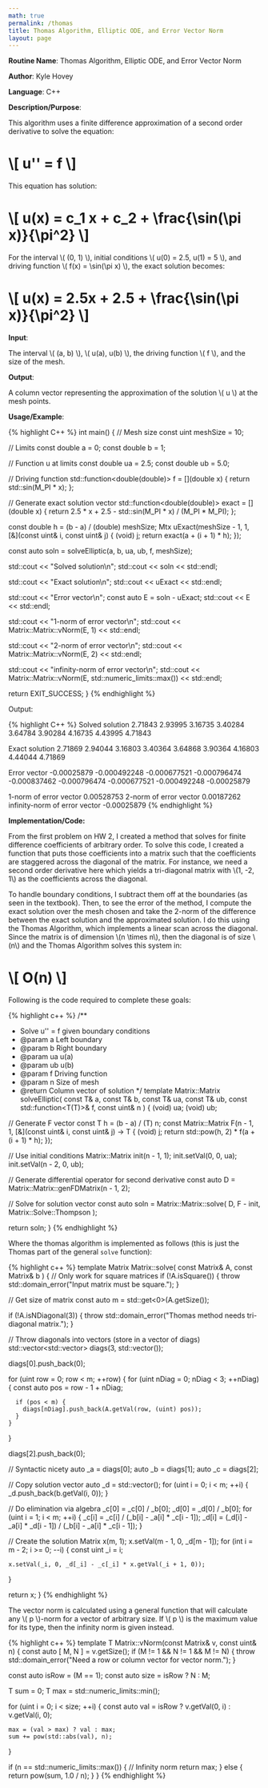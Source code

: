 ```yaml
---
math: true
permalink: /thomas
title: Thomas Algorithm, Elliptic ODE, and Error Vector Norm
layout: page
---
```


**Routine Name**: Thomas Algorithm, Elliptic ODE, and Error Vector Norm

**Author**: Kyle Hovey

**Language**: C++

**Description/Purpose**:

This algorithm uses a finite difference approximation of a second order derivative to solve the equation:

# \\[ u'' = f \\]

This equation has solution:

# \\[ u(x) = c_1 x + c_2 + \frac{\sin(\pi x)}{\pi^2} \\]

For the interval \\( (0, 1) \\), initial conditions \\( u(0) = 2.5, u(1) = 5 \\), and driving function \\( f(x) = \sin(\pi x) \\), the exact solution becomes:

# \\[ u(x) = 2.5x + 2.5 + \frac{\sin(\pi x)}{\pi^2} \\]

**Input**:

The interval \\( \(a, b\) \\), \\( u(a), u(b) \\), the driving function \\( f \\), and the size of the mesh.

**Output**:

A column vector representing the approximation of the solution \\( u \\) at the mesh points.

**Usage/Example**:

{% highlight C++ %}
int main() {
  // Mesh size
  const uint meshSize = 10;

  // Limits
  const double a = 0;
  const double b = 1;

  // Function u at limits
  const double ua = 2.5;
  const double ub = 5.0;

  // Driving function
  std::function<double(double)> f = [](double x) {
    return std::sin(M_PI * x);
  };

  // Generate exact solution vector
  std::function<double(double)> exact = [](double x) {
    return 2.5 * x + 2.5 - std::sin(M_PI * x) / (M_PI * M_PI);
  };

  const double h = (b - a) / (double) meshSize;
  Mtx uExact(meshSize - 1, 1, [&](const uint& i, const uint& j) {
      (void) j;
      return exact(a + (i + 1) * h);
  });

  const auto soln = solveElliptic<double>(a, b, ua, ub, f, meshSize);

  std::cout << "Solved solution\n";
  std::cout << soln << std::endl;

  std::cout << "Exact solution\n";
  std::cout << uExact << std::endl;

  std::cout << "Error vector\n";
  const auto E = soln - uExact;
  std::cout << E << std::endl;

  std::cout << "1-norm of error vector\n";
  std::cout << Matrix::Matrix<double>::vNorm(E, 1) << std::endl;

  std::cout << "2-norm of error vector\n";
  std::cout << Matrix::Matrix<double>::vNorm(E, 2) << std::endl;

  std::cout << "infinity-norm of error vector\n";
  std::cout << Matrix::Matrix<double>::vNorm(E, std::numeric_limits<uint>::max()) << std::endl;

  return EXIT_SUCCESS;
}
{% endhighlight %}

Output:

{% highlight C++ %}
Solved solution
2.71843
2.93995
3.16735
3.40284
3.64784
3.90284
4.16735
4.43995
4.71843

Exact solution
2.71869
2.94044
3.16803
3.40364
3.64868
3.90364
4.16803
4.44044
4.71869

Error vector
-0.00025879
-0.000492248
-0.000677521
-0.000796474
-0.000837462
-0.000796474
-0.000677521
-0.000492248
-0.00025879

1-norm of error vector
0.00528753
2-norm of error vector
0.00187262
infinity-norm of error vector
-0.00025879
{% endhighlight %}

**Implementation/Code:**

From the first problem on HW 2, I created a method that solves for finite difference coefficients of arbitrary order. To solve this code, I created a function that puts those coefficients into a matrix such that the coefficients are staggered across the diagonal of the matrix. For instance, we need a second order derivative here which yields a tri-diagonal matrix with \\(1, -2, 1\\) as the coefficients across the diagonal.

To handle boundary conditions, I subtract them off at the boundaries (as seen in the textbook). Then, to see the error of the method, I compute the exact solution over the mesh chosen and take the 2-norm of the difference between the exact solution and the approximated solution. I do this using the Thomas Algorithm, which implements a linear scan across the diagonal. Since the matrix is of dimension \\(n \times n\\), then the diagonal is of size \\(n\\) and the Thomas Algorithm solves this system in:

# \\[ O(n) \\]

Following is the code required to complete these goals:

{% highlight c++ %}
/**
 * Solve u'' = f given boundary conditions
 * @param a Left boundary
 * @param b Right boundary
 * @param ua u(a)
 * @param ub u(b)
 * @param f Driving function
 * @param n Size of mesh
 * @return Column vector of solution
 */
template <typename T>
Matrix::Matrix<T> solveElliptic(
    const T& a,
    const T& b,
    const T& ua,
    const T& ub,
    const std::function<T(T)>& f,
    const uint& n
) {
  (void) ua;
  (void) ub;

  // Generate F vector
  const T h = (b - a) / (T) n;
  const Matrix::Matrix<T> F(n - 1, 1, [&](const uint& i, const uint& j) -> T {
      (void) j;
      return std::pow(h, 2) * f(a + (i + 1) * h);
  });

  // Use initial conditions
  Matrix::Matrix<T> init(n - 1, 1);
  init.setVal(0, 0, ua);
  init.setVal(n - 2, 0, ub);

  // Generate differential operator for second derivative
  const auto D = Matrix::Matrix<T>::genFDMatrix(n - 1, 2);

  // Solve for solution vector
  const auto soln = Matrix::Matrix<T>::solve(
      D,
      F - init,
      Matrix::Solve::Thompson
   );

  return soln;
}
{% endhighlight %}

Where the thomas algorithm is implemented as follows (this is just the Thomas part of the general `solve` function):

{% highlight c++ %}
template <typename T>
Matrix<T> Matrix<T>::solve(
    const Matrix<T>& A,
    const Matrix<T>& b
) {
  // Only work for square matrices
  if (!A.isSquare()) {
    throw std::domain_error("Input matrix must be square.");
  }

  // Get size of matrix
  const auto m = std::get<0>(A.getSize());

  if (!A.isNDiagonal(3)) {
    throw std::domain_error("Thomas method needs tri-diagonal matrix.");
  }

  // Throw diagonals into vectors (store in a vector of diags)
  std::vector<std::vector<T>> diags(3, std::vector<T>());

  diags[0].push_back(0);

  for (uint row = 0; row < m; ++row) {
    for (uint nDiag = 0; nDiag < 3; ++nDiag) {
      const auto pos = row - 1 + nDiag;

      if (pos < m) {
        diags[nDiag].push_back(A.getVal(row, (uint) pos));
      }
    }
  }

  diags[2].push_back(0);

  // Syntactic nicety
  auto _a = diags[0];
  auto _b = diags[1];
  auto _c = diags[2];

  // Copy solution vector
  auto _d = std::vector<T>();
  for (uint i = 0; i < m; ++i) {
    _d.push_back(b.getVal(i, 0));
  }

  // Do elimination via algebra
  _c[0] = _c[0] / _b[0];
  _d[0] = _d[0] / _b[0];
  for (uint i = 1; i < m; ++i) {
    _c[i] = _c[i] / (_b[i] - _a[i] * _c[i - 1]);
    _d[i] = (_d[i] - _a[i] * _d[i - 1]) / (_b[i] - _a[i] * _c[i - 1]);
  }

  // Create the solution
  Matrix<T> x(m, 1);
  x.setVal(m - 1, 0, _d[m - 1]);
  for (int i = m - 2; i >= 0; --i) {
    const uint _i = i;

    x.setVal(_i, 0, _d[_i] - _c[_i] * x.getVal(_i + 1, 0));
  }

  return x;
}
{% endhighlight %}

The vector norm is calculated using a general function that will calculate any \\( p \\)-norm for a vector of arbitrary size. If \\( p \\) is the maximum value for its type, then the infinity norm is given instead.

{% highlight c++ %}
template <typename T>
T Matrix<T>::vNorm(const Matrix<T>& v, const uint& n) {
  const auto [ M, N ] = v.getSize();
  if (M != 1 && N != 1 && M != N) {
    throw std::domain_error("Need a row or column vector for vector norm.");
  }

  const auto isRow = (M == 1);
  const auto size = isRow ? N : M;

  T sum = 0;
  T max = std::numeric_limits<T>::min();

  for (uint i = 0; i < size; ++i) {
    const auto val = isRow ? v.getVal(0, i) : v.getVal(i, 0);

    max = (val > max) ? val : max;
    sum += pow(std::abs(val), n);
  }

  if (n == std::numeric_limits<uint>::max()) {
    // Infinity norm
    return max;
  } else {
    return pow(sum, 1.0 / n);
  }
}
{% endhighlight %}
